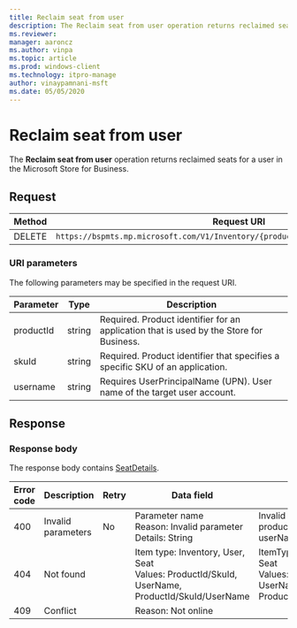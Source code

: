 ```yaml
---
title: Reclaim seat from user
description: The Reclaim seat from user operation returns reclaimed seats for a user in the Microsoft Store for Business.
ms.reviewer: 
manager: aaroncz
ms.author: vinpa
ms.topic: article
ms.prod: windows-client
ms.technology: itpro-manage
author: vinaypamnani-msft
ms.date: 05/05/2020
---
```


# Reclaim seat from user

The **Reclaim seat from user** operation returns reclaimed seats for a user in the Microsoft Store for Business.

## Request

|Method|Request URI|
|--- |--- |
|DELETE|`https://bspmts.mp.microsoft.com/V1/Inventory/{productId}/{skuId}/Seats/{username}`|


### URI parameters

The following parameters may be specified in the request URI.

|Parameter|Type|Description|
|--- |--- |--- |
|productId|string|Required. Product identifier for an application that is used by the Store for Business.|
|skuId|string|Required. Product identifier that specifies a specific SKU of an application.|
|username|string|Requires UserPrincipalName (UPN). User name of the target user account.|

## Response

### Response body

The response body contains [SeatDetails](data-structures-windows-store-for-business.md#seatdetails).

|Error code|Description|Retry|Data field|Details|
|--- |--- |--- |--- |--- |
|400|Invalid parameters|No|Parameter name<br>Reason: Invalid parameter<br>Details: String|Invalid can include productId, skuId or userName|
|404|Not found||Item type: Inventory, User, Seat<br>Values: ProductId/SkuId, UserName,<br>ProductId/SkuId/UserName|ItemType: Inventory, User, Seat<br>Values: ProductId/SkuId, UserName, ProductId/SkuId/UserName|
|409|Conflict||Reason: Not online||

 
